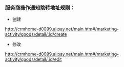 ### 服务商操作通知跳转地址规则：

- 创建

http://crmhome-d0099.alipay.net/main.htm#/marketing-activity/goods/detail/:id/create

- 修改

http://crmhome-d0099.alipay.net/main.htm#/marketing-activity/goods/detail/:id/edit

